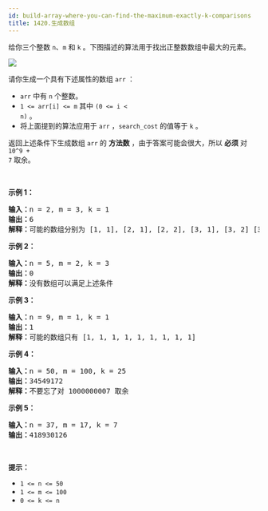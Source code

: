 ```yaml
---
id: build-array-where-you-can-find-the-maximum-exactly-k-comparisons
title: 1420.生成数组
---
```

给你三个整数 <code>n</code>、<code>m</code> 和 <code>k</code> 。下图描述的算法用于找出正整数数组中最大的元素。

![](https://assets.leetcode-cn.com/aliyun-lc-upload/uploads/2020/04/19/e.png)

请你生成一个具有下述属性的数组 <code>arr</code> ：


- <code>arr</code> 中有 <code>n</code> 个整数。
- <code>1 &lt;= arr[i] &lt;= m</code> 其中 <code>(0 &lt;= i &lt; n)</code> 。
- 将上面提到的算法应用于 <code>arr</code> ，<code>search_cost</code> 的值等于 <code>k</code> 。

返回上述条件下生成数组 <code>arr</code> 的 **方法数** ，由于答案可能会很大，所以 **必须** 对 <code>10^9 + 7</code> 取余。

 

**示例 1：**


<pre><strong>输入：</strong>n = 2, m = 3, k = 1<br/><strong>输出：</strong>6<br/><strong>解释：</strong>可能的数组分别为 [1, 1], [2, 1], [2, 2], [3, 1], [3, 2] [3, 3]<br/></pre>

**示例 2：**


<pre><strong>输入：</strong>n = 5, m = 2, k = 3<br/><strong>输出：</strong>0<br/><strong>解释：</strong>没有数组可以满足上述条件<br/></pre>

**示例 3：**


<pre><strong>输入：</strong>n = 9, m = 1, k = 1<br/><strong>输出：</strong>1<br/><strong>解释：</strong>可能的数组只有 [1, 1, 1, 1, 1, 1, 1, 1, 1]<br/></pre>

**示例 4：**


<pre><strong>输入：</strong>n = 50, m = 100, k = 25<br/><strong>输出：</strong>34549172<br/><strong>解释：</strong>不要忘了对 1000000007 取余<br/></pre>

**示例 5：**


<pre><strong>输入：</strong>n = 37, m = 17, k = 7<br/><strong>输出：</strong>418930126<br/></pre>

 

**提示：**


- <code>1 &lt;= n &lt;= 50</code>
- <code>1 &lt;= m &lt;= 100</code>
- <code>0 &lt;= k &lt;= n</code>

